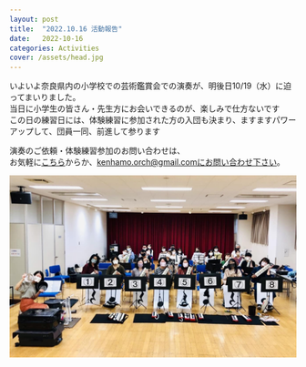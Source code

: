 ```yaml
---
layout: post
title:  "2022.10.16 活動報告"
date:   2022-10-16 
categories: Activities
cover: /assets/head.jpg
---
```

  
いよいよ奈良県内の小学校での芸術鑑賞会での演奏が、明後日10/19（水）に迫ってまいりました。  
当日に小学生の皆さん・先生方にお会いできるのが、楽しみで仕方ないです  
この日の練習日には、体験練習に参加された方の入団も決まり、ますますパワーアップして、団員一同、前進して参ります  
  
演奏のご依頼・体験練習参加のお問い合わせは、  
お気軽に[こちら](https://docs.google.com/forms/d/e/1FAIpQLSeOdIlDB3uChvhrr9F543WjyJz2orR1FHCYdYVnwKcQU6wVcg/viewform)からか、kenhamo.orch@gmail.comにお問い合わせ下さい。
  
  
<img border="0" src="/assets/20221016-1.jpg">  

